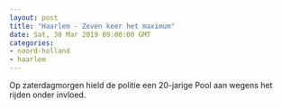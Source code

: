 ```yaml
---
layout: post
title: "Haarlem - Zeven keer het maximum"
date: Sat, 30 Mar 2019 09:00:00 GMT
categories: 
- noord-holland 
- haarlem 
---
```


Op zaterdagmorgen hield de politie een 20-jarige Pool aan wegens het rijden onder invloed.
